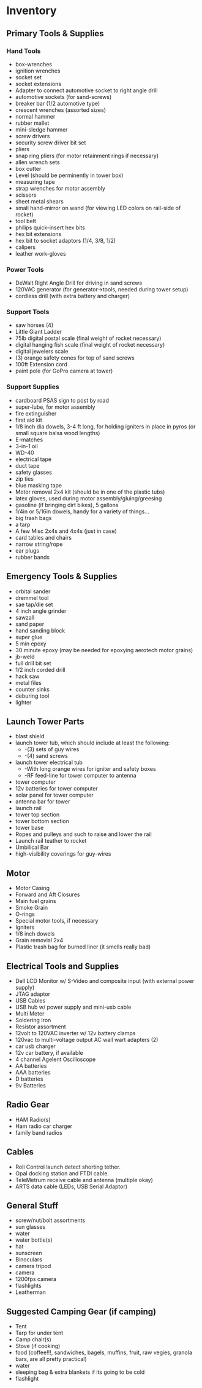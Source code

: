 # Inventory

## Primary Tools & Supplies

### Hand Tools

  - box-wrenches
  - ignition wrenches
  - socket set
  - socket extensions
  - Adapter to connect automotive socket to right angle drill
  - automotive sockets (for sand-screws)
  - breaker bar (1/2 automotive type)
  - crescent wrenches (assorted sizes)
  - normal hammer
  - rubber mallet
  - mini-sledge hammer
  - screw drivers
  - security screw driver bit set
  - pliers
  - snap ring pliers (for motor retainment rings if necessary)
  - allen wrench sets
  - box cutter  
  - Level (should be perminently in tower box)
  - measuring tape
  - strap wrenches for motor assembly
  - scissors
  - sheet metal shears
  - small hand-mirror on wand (for viewing LED colors on rail-side of rocket)
  - tool belt
  - philips quick-insert hex bits
  - hex bit extensions
  - hex bit to socket adaptors (1/4, 3/8, 1/2)
  - calipers
  - leather work-gloves

### Power Tools
  - DeWalt Right Angle Drill for driving in sand screws
  - 120VAC generator (for generator->tools, needed during tower setup)
  - cordless drill (with extra battery and charger)

### Support Tools 
  - saw horses (4)
  - Little Giant Ladder
  - 75lb digital postal scale (final weight of rocket necessary)
  - digital hanging fish scale (final weight of rocket necessary)
  - digital jewelers scale
  - (3) orange safety cones for top of sand screws
  - 100ft Extension cord
  - paint pole (for GoPro camera at tower)
  
### Support Supplies
  - cardboard PSAS sign to post by road
  - super-lube, for motor assembly
  - fire extinguisher
  - first aid kit
  - 1/8 inch dia dowels, 3-4 ft long, for holding igniters in place in pyros (or small square balsa wood lengths)
  - E-matches 
  - 3-in-1 oil
  - WD-40
  - electrical tape
  - duct tape
  - safety glasses
  - zip ties
  - blue masking tape
  - Motor removal 2x4 kit (should be in one of the plastic tubs)
  - latex gloves, used during motor assembly/gluing/greesing
  - gasoline (if bringing dirt bikes), 5 gallons
  - 1/4in or 5/16in dowels, handy for a variety of things...
  - big trash bags
  - a tarp
  - A few Misc 2x4s and 4x4s (just in case)
  - card tables and chairs
  - narrow string/rope
  - ear plugs
  - rubber bands

## Emergency Tools & Supplies
  - orbital sander
  - dremmel tool
  - sae tap/die set
  - 4 inch angle grinder
  - sawzall
  - sand paper
  - hand sanding block
  - super glue
  - 5 min epoxy
  - 30 minute epoxy (may be needed for epoxying aerotech motor grains)
  - jb-weld
  - full drill bit set
  - 1/2 inch corded drill
  - hack saw
  - metal files
  - counter sinks
  - deburing tool
  - lighter

## Launch Tower Parts
  - blast shield
  - launch tower tub, which should include at least the following:
    - -(3) sets of guy wires
    - -(4) sand screws
  - launch tower electrical tub
    - -With long orange wires for igniter and safety boxes
    - -RF feed-line for tower computer to antenna
  - tower computer
  - 12v batteries for tower computer
  - solar panel for tower computer
  - antenna bar for tower
  - launch rail
  - tower top section
  - tower bottom section
  - tower base
  - Ropes and pulleys and such to raise and lower the rail
  - Launch rail teather to rocket
  - Umbilical Bar
  - high-visibility coverings for guy-wires

## Motor
  - Motor Casing
  - Forward and Aft Closures
  - Main fuel grains
  - Smoke Grain
  - O-rings
  - Special motor tools, if necessary
  - Igniters
  - 1/8 inch dowels
  - Grain removial 2x4
  - Plastic trash bag for burned liner (it smells really bad)

## Electrical Tools and Supplies
  - Dell LCD Monitor w/ S-Video and composite input (with external power supply)
  - JTAG adaptor
  - USB Cables
  - USB hub w/ power supply and mini-usb cable
  - Multi Meter
  - Soldering Iron
  - Resistor assortment
  - 12volt to 120VAC inverter w/ 12v battery clamps
  - 120vac to multi-voltage output AC wall wart adapters (2)
  - car usb charger
  - 12v car battery, if available
  - 4 channel Agelent Oscilloscope
  - AA batteries
  - AAA batteries
  - D batteries
  - 9v Batteries

## Radio Gear
  - HAM Radio(s)
  - Ham radio car charger
  - family band radios

## Cables
  - Roll Control launch detect shorting tether.
  - Opal docking station and FTDI cable.
  - TeleMetrum receive cable and antenna (multiple okay)
  - ARTS data cable (LEDs, USB Serial Adaptor)

## General Stuff
  - screw/nut/bolt assortments
  - sun glasses
  - water
  - water bottle(s)
  - hat
  - sunscreen
  - Binoculars
  - camera tripod
  - camera
  - 1200fps camera
  - flashlights
  - Leatherman


## Suggested Camping Gear (if camping)
  - Tent
  - Tarp for under tent
  - Camp chair(s)
  - Stove (if cooking)
  - food (coffee!!!, sandwiches, bagels, muffins, fruit, raw vegies, granola bars, are all pretty practical)
  - water
  - sleeping bag & extra blankets if its going to be cold
  - flashlight

